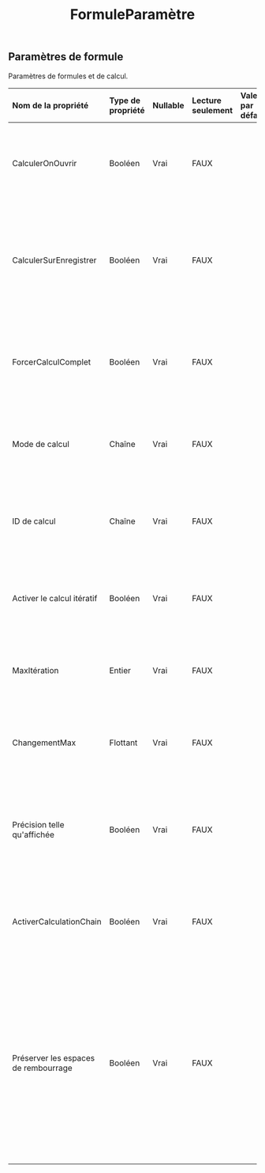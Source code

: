 ﻿---
title: FormuleParamètre
second_title: Aspose.Cells Cloud Documen
type: docs
url: /fr/specification/model/formulasettings/
description: "Aspose.Cells Spécification du modèle cloud : FormulaSettings. Gérez sans effort Excel et d'autres feuilles de calcul avec des fonctionnalités telles que l'ouverture, la génération, l'édition, le fractionnement, la fusion, la comparaison et la conversion."
kwords: Excel, Office, feuille de calcul, Cloud REST API, FormulaSettings
weight: 50
---
## **Paramètres de formule**

 Paramètres de formules et de calcul.

| Nom de la propriété| Type de propriété| Nullable| Lecture seulement| Valeur par défaut| Description|
|:- |:- |:- |:- |:- |:- |
| CalculerOnOuvrir| Booléen| Vrai| FAUX|| Indique si l'application doit effectuer un calcul complet à l'ouverture du classeur.|
| CalculerSurEnregistrer| Booléen| Vrai| FAUX|| Indique s'il faut recalculer le classeur avant d'enregistrer le document, en mode de calcul manuel.|
|ForcerCalculComplet| Booléen| Vrai| FAUX|| Indique si toutes les formules sont calculées à chaque fois qu'un calcul est déclenché.|
| Mode de calcul| Chaîne| Vrai| FAUX|| Obtient ou définit le mode de calcul du classeur dans MS Excel.|
| ID de calcul| Chaîne| Vrai| FAUX|| Spécifie la version du moteur de calcul utilisé pour calculer les valeurs dans le classeur.|
| Activer le calcul itératif| Booléen| Vrai| FAUX|| Indique si le calcul itératif est activé pour résoudre les références circulaires.|
| MaxItération| Entier| Vrai| FAUX|| Itérations maximales pour résoudre une référence circulaire.|
| ChangementMax| Flottant| Vrai| FAUX|| Modification maximale pour résoudre une référence circulaire.|
| Précision telle qu'affichée| Booléen| Vrai| FAUX|| Si la précision du résultat calculé doit être définie telle qu'elle est affichée lors du calcul des formules|
| ActiverCalculationChain| Booléen| Vrai| FAUX|| Activer ou non la chaîne de calcul pour les formules. La valeur par défaut est fausse.|
| Préserver les espaces de rembourrage| Booléen| Vrai| FAUX||Indique si les espaces et les sauts de ligne qui sont complétés entre les jetons de formule lors de l'obtention et de la définition des formules sont conservés. La valeur par défaut est fausse.|


